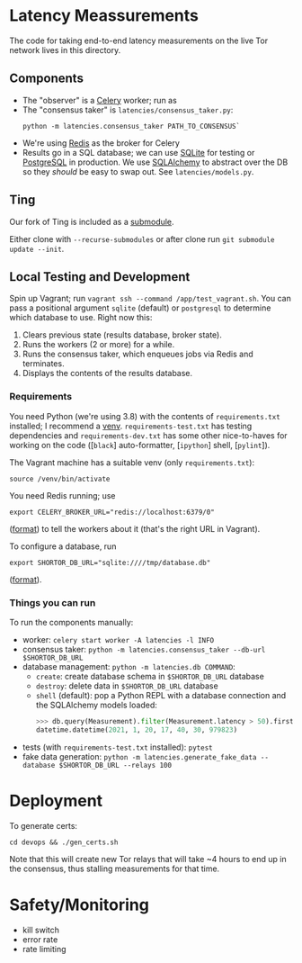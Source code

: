 # Latency Meassurements

The code for taking end-to-end latency measurements on the live Tor network
lives in this directory.

## Components

- The "observer" is a [Celery] worker; run as
- The "consensus taker" is `latencies/consensus_taker.py`:
  ```shell
  python -m latencies.consensus_taker PATH_TO_CONSENSUS`
  ```
- We're using [Redis] as the broker for Celery
- Results go in a SQL database; we can use [SQLite] for testing or [PostgreSQL]
  in production. We use [SQLAlchemy] to abstract over the DB so they *should* be
  easy to swap out. See `latencies/models.py`.

[celery]: https://doc.celeryproject.org/
[redis]: https://redis.io/
[sqlite]: https://www.sqlite.org/
[postgresql]: https://www.postgresql.org/
[sqlalchemy]: https://www.sqlalchemy.org/

## Ting

Our fork of Ting is included as a [submodule].

Either clone with `--recurse-submodules` or after clone run
`git submodule update --init`.


[submodule]: https://git-scm.com/book/en/v2/Git-Tools-Submodules

## Local Testing and Development

Spin up Vagrant; run `vagrant ssh --command /app/test_vagrant.sh`. You can pass
a positional argument `sqlite` (default) or `postgresql` to determine which
database to use. Right now this:

1. Clears previous state (results database, broker state).
2. Runs the workers (2 or more) for a while.
3. Runs the consensus taker, which enqueues jobs via Redis and terminates.
4. Displays the contents of the results database.

### Requirements

You need Python (we're using 3.8) with the contents of `requirements.txt`
installed; I recommend a [venv]. `requirements-test.txt` has testing
dependencies and `requirements-dev.txt` has some other nice-to-haves for working
on the code ([`black`] auto-formatter, [`ipython`] shell, [`pylint`]).

The Vagrant machine has a suitable venv (only `requirements.txt`):
```shell
source /venv/bin/activate
```

You need Redis running; use
``` shell
export CELERY_BROKER_URL="redis://localhost:6379/0"
```
([format][broker-url]) to tell the workers about it (that's the right URL in Vagrant).

To configure a database, run
```shell
export SHORTOR_DB_URL="sqlite:////tmp/database.db"
```
([format][database-url]).


[venv]: https://docs.python.org/3/tutorial/venv.html
[black]: https://github.com/psf/black
[ipython]: https://ipython.org/
[pylint]: https://www.pylint.org/
[broker-url]: https://docs.celeryproject.org/en/stable/userguide/configuration.html#std-steting-broker_url
[database-url]: https://docs.sqlalchemy.org/en/14/core/engines.html#database-urls

### Things you can run

To run the components manually:

- worker: `celery start worker -A latencies -l INFO`
- consensus taker: `python -m latencies.consensus_taker --db-url $SHORTOR_DB_URL`
- database management: `python -m latencies.db COMMAND`:
  - `create`: create database schema in `$SHORTOR_DB_URL` database
  - `destroy`: delete data in `$SHORTOR_DB_URL` database
  - `shell` (default): pop a Python REPL with a database connection and the
    SQLAlchemy models loaded:
    ```python
    >>> db.query(Measurement).filter(Measurement.latency > 50).first().timestamp
    datetime.datetime(2021, 1, 20, 17, 40, 30, 979823)
    ```
- tests (with `requirements-test.txt` installed): `pytest`
- fake data generation: `python -m latencies.generate_fake_data --database $SHORTOR_DB_URL --relays 100`

# Deployment
To generate certs:
``` shell
cd devops && ./gen_certs.sh
```
Note that this will create new Tor relays that will take ~4 hours to end up in
the consensus, thus stalling measurements for that time.

# Safety/Monitoring
- kill switch
- error rate
- rate limiting
